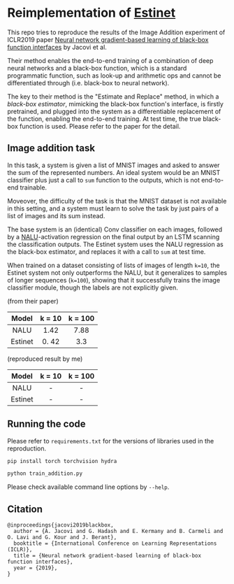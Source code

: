 
# Reimplementation of [Estinet](https://arxiv.org/abs/1901.03995)

This repo tries to reproduce the results of the Image Addition experiment of ICLR2019 paper [Neural network gradient-based learning of black-box function interfaces](https://arxiv.org/abs/1901.03995) by Jacovi et al.

Their method enables the end-to-end training of a combination of deep neural networks and a black-box function, which is a standard programmatic function, such as look-up and arithmetic ops and cannot be differentiated through (i.e. black-box to neural network).

The key to their method is the "Estimate and Replace" method, in which a _black-box estimator_, mimicking the black-box function's interface, is firstly pretrained, and plugged into the system as a differentiable replacement of the function, enabling the end-to-end training.
At test time, the true black-box function is used.
Please refer to the paper for the detail.

## Image addition task

In this task, a system is given a list of MNIST images and asked to answer the sum of the represented numbers.
An ideal system would be an MNIST classifier plus just a call to `sum` function to the outputs, which is not end-to-end trainable.

Moveover, the difficulty of the task is that the MNIST dataset is not available in this setting, and a system must learn to solve the task by just pairs of a list of images and its sum instead.

The base system is an (identical) Conv classifier on each images, followed by a [NALU](https://arxiv.org/abs/1808.00508)-activation regression on the final output by an LSTM scanning the classification outputs.
The Estinet system uses the NALU regression as the black-box estimator, and replaces it with a call to `sum` at test time.

When trained on a dataset consisting of lists of images of length `k=10`, the Estinet system not only outperforms the NALU, but it generalizes to samples of longer sequences (`k=100`), showing that it successfully trains the image classifier module, though the labels are not explicitly given.

(from their paper)

|Model| k = 10 | k = 100 |
|:---:|:---:|:---:|
|NALU| 1.42 | 7.88 |
|Estinet| 0. 42 | 3.3 |

(reproduced result by me)

|Model| k = 10 | k = 100 |
|:---:|:---:|:---:|
|NALU| - | - |
|Estinet| - | - |

## Running the code

Please refer to `requirements.txt` for the versions of libraries used in the reproduction.

```sh
pip install torch torchvision hydra
```

```sh
python train_addition.py
```

Please check available command line options by `--help`.


## Citation

```
@inproceedings{jacovi2019blackbox,
  author = {A. Jacovi and G. Hadash and E. Kermany and B. Carmeli and O. Lavi and G. Kour and J. Berant},
  booktitle = {International Conference on Learning Representations (ICLR)},
  title = {Neural network gradient-based learning of black-box function interfaces},
  year = {2019},
}
```